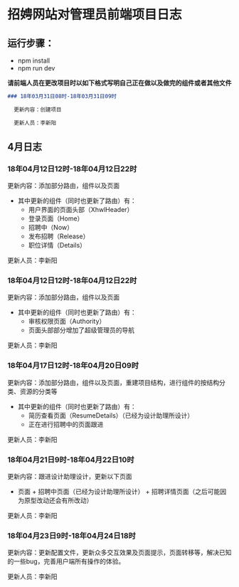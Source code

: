 # 招娉网站对管理员前端项目日志
## 运行步骤：
- npm install
- npm run dev

**请前端人员在更改项目时以如下格式写明自己正在做以及做完的组件或者其他文件**
```markdown
### 18年03月31日08时-18年03月31日09时 
  
  更新内容：创建项目 
  
  更新人员：李新阳
```
## 4月日志
 
 ### 18年04月12日12时-18年04月12日22时 
  
  更新内容：添加部分路由，组件以及页面
  - 其中更新的组件（同时也更新了路由）有：
    + 用户界面的页面头部（XhwlHeader）
    + 登录页面（Home）
    + 招聘中（Now）
    + 发布招聘（Release）
    + 职位详情（Details）

  
  更新人员：李新阳
  
  ### 18年04月12日12时-18年04月12日22时 
  
  更新内容：添加部分路由，组件以及页面
  - 其中更新的组件（同时也更新了路由）有：
    + 审核权限页面（Authority）
    + 页面头部部分增加了超级管理员的导航

  
  更新人员：李新阳
  
   ### 18年04月17日12时-18年04月20日09时 
  
  更新内容：添加部分路由，组件以及页面，重建项目结构，进行组件的按结构分类、资源的分类等
  - 其中更新的组件（同时也更新了路由）有：
    + 简历查看页面（ResumeDetails）（已经为设计助理所设计）
    + 正在进行招聘中的页面跟进

  
  更新人员：李新阳
  
  ### 18年04月21日9时-18年04月22日10时 
  
   更新内容：跟进设计助理设计，更新以下页面
   - 页面
    + 招聘中页面（已经为设计助理所设计）
    + 招聘详情页面（之后可能因为原型改动还会有所改动）

  
  更新人员：李新阳
  
    
  ### 18年04月23日9时-18年04月24日18时 
  
   更新内容：更新配置文件，更新众多交互效果及页面提示，页面转移等，解决已知的一些bug，完善用户端所有操作的体验。

  
  更新人员：李新阳
